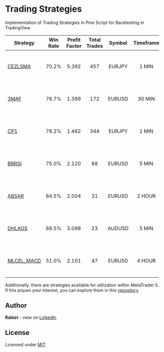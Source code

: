 # Trading Strategies

Implementation of Trading Strategies in Pine Script for Backtesting in TradingView

| Strategy | Win Rate | Profit Factor | Total Trades | Symbol | Timeframe | Range | Video |
| --- | :---: | :---: | :---: | :---: | :---: | :---: | :---: |
| [CEZLSMA](strategies/CEZLSMA.pine) | 70.2% | 5.392 | 457 | EURJPY | 1 MIN | 2023-07-02 — 2023-07-12 | [:arrow_forward:](https://youtu.be/2U5VTWBBK8U) |
| [3MAF](strategies/3MAF.pine) | 76.7% | 1.399 | 172 | EURUSD | 30 MIN | 2023-01-02 — 2023-07-13 | [:arrow_forward:](https://youtu.be/bKPs2aOsvsk) |
| [CP1](strategies/CP1.pine) | 78.2% | 1.482 | 344 | EURJPY | 1 MIN | 2023-07-02 — 2023-07-12 |  |
| [BBRSI](strategies/BBRSI.pine) | 75.0% | 2.120 | 88 | EURUSD | 5 MIN | 2023-06-18 — 2023-07-14 | [:arrow_forward:](https://youtu.be/pCmJ8wsAS_w) |
| [ABSAR](strategies/ABSAR.pine) | 64.5% | 2.004 | 31 | EURUSD | 2 HOUR | 2022-01-02 — 2023-09-01 | [:arrow_forward:](https://youtu.be/4H9bmo8IjY0) |
| [DHLAOS](strategies/DHLAOS.pine) | 69.5% | 3.098 | 23 | AUDUSD | 5 MIN | 2023-08-06 — 2023-09-03 | [:arrow_forward:](https://youtu.be/IZVSb1kjduQ) |
| [MLCEL_MACD](strategies/MLCEL_MACD.pine) | 51.0% | 2.101 | 47 | EURUSD | 4 HOUR | 2022-06-16 — 2023-09-21 | [:arrow_forward:](https://youtu.be/f2f-Tmf2Eec) |

Additionally, there are strategies available for utilization within MetaTrader 5. If this piques your interest, you can explore them in this [repository](https://github.com/geraked/metatrader5).

## Author

**Rabist** - view on [LinkedIn](https://www.linkedin.com/in/rabist)

## License

Licensed under [MIT](LICENSE).
